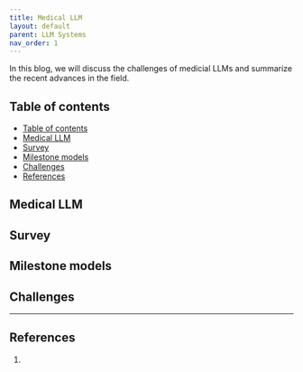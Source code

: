 ```yaml
---
title: Medical LLM
layout: default
parent: LLM Systems
nav_order: 1
---
```


In this blog, we will discuss the challenges of medicial LLMs and summarize the recent advances in the field.

## Table of contents
- [Table of contents](#table-of-contents)
- [Medical LLM](#medical-llm)
- [Survey](#survey)
- [Milestone models](#milestone-models)
- [Challenges](#challenges)
- [References](#references)

## Medical LLM

## Survey

## Milestone models

## Challenges

---
## References
1. 